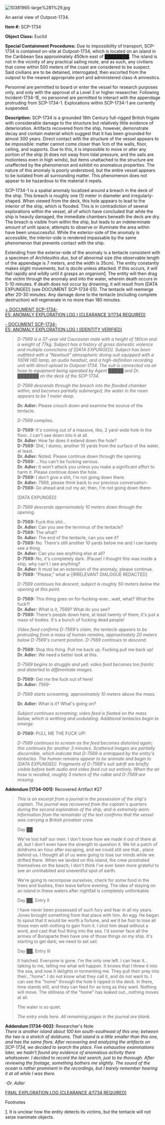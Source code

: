 ![10381965-large%281%29.jpg](http://scp-wiki.wdfiles.com/local--files/scp-1734/10381965-large%281%29.jpg)

An aerial view of Outpost-1734.

**Item #:** SCP-1734

**Object Class:** Euclid

**Special Containment Procedures:** Due to impossibility of transport, SCP-1734 is contained on-site at Outpost-1734, which is located on an island in the Caribbean Sea approximately 450km east of ████████. The island is not in the vicinity of any practical sailing route, and as such, any civilians that come within 500 meters of the coast are considered to be suspect. Said civilians are to be detained, interrogated, then escorted from the outpost to the nearest appropriate port and administered class-A amnestics.

Personnel are permitted to board or enter the vessel for research purposes only, and only with the approval of a Level 3 or higher researcher. Following Incident-1734-1E, no personnel are permitted to interact with the appendage protruding from SCP-1734-1. Explorations within SCP-1734-1 are currently suspended.

**Description:** SCP-1734 is a grounded 18th Century full-rigged British frigate with considerable damage to the structure but relatively little evidence of deterioration. Artifacts recovered from the ship, however, demonstrate decay and contain material which suggest that it has been grounded for almost 300 years. Direct contact with the structure of the vessel appears to be impossible: matter cannot come closer than 1cm of the walls, floor, ceiling, and supports. Due to this, it is impossible to move or alter any portion of the ship (it does not sway from tidal pressure, and the sails are motionless even in high winds), but items unattached to the structure are unaffected by the phenomenon and exhibit no anomalous properties. The nature of this anomaly is poorly understood, but the entire vessel appears to be isolated from all surrounding matter. This phenomenon does not appear to be hazardous to the material it repels.

SCP-1734-1 is a spatial anomaly localized around a breach in the deck of the ship. This breach is roughly one (1) meter in diameter and irregularly-shaped. When viewed from the deck, this hole appears to lead to the interior of the ship, which is flooded. This is in contradiction of several explorations within the vessel, all of which have concluded that while the ship is heavily damaged, the immediate chambers beneath the deck are dry. The breach is visible from within the ship, but leads to an indeterminate amount of unlit space; attempts to observe or illuminate the area within have been unsuccessful. While the exterior-side of the anomaly is accessible, the interior-side is rendered impassable by the same phenomenon that prevents contact with the ship.

Extending from the exterior-side of the anomaly is a tentacle consistent with a specimen of _Architeuthis dux_, but of abnormal size (the observable length of the appendage is 7 meters, and the width is 35cm). The entity constantly makes slight movements, but is docile unless attacked. If this occurs, it will flail rapidly and wildly until it grasps an organism[1](javascript:;). The entity will then drag the victim through the anomaly and into the water, wherein death occurs in 5-10 minutes. If death does not occur by drowning, it will result from \[DATA EXPUNGED\] (see DOCUMENT SCP-1734-E5). The tentacle will reemerge after 20-30 minutes. Any damage done to the tentacle (including complete destruction) will regenerate in no more than 180 minutes.

[+ DOCUMENT SCP-1734-E5: ANOMALY EXPLORATION LOG I (CLEARANCE 3/1734 REQUIRED)](javascript:;)

[\- DOCUMENT SCP-1734-E5: ANOMALY EXPLORATION LOG I (IDENTITY VERIFIED)](javascript:;)

> _D-7569 is a 37-year old Caucasian male with a height of 180cm and a weight of 77kg. Subject has a history of gross domestic violence and multiple convictions of \[DATA EXPUNGED\]. Subject has been outfitted with a "Newtsuit" atmospheric diving suit equipped with a 100W HID lamp, an audio headset, and a high-definition recording unit with direct upload to Outpost-1734. The suit is connected via air hose to equipment being operated by Agent █████ and Dr. ███████ on the deck of the SCP-1734._
> 
> _D-7569 descends through the breach into the flooded chamber within, and becomes partially submerged; the water in the room appears to be 1 meter deep._
> 
> **Dr. Adler:** Please crouch down and examine the source of the tentacle.
> 
> _D-7569 complies._
> 
> **D-7569:** It's coming out of a massive, like, 2 yard-wide hole in the floor…I can't see down into it at all.  
> **Dr. Adler:** How far does it extend down the hole?  
> **D-7569:** Shit, I dunno, another 10 yards from the surface of the water, at least.  
> **Dr. Adler:** Noted. Please continue down through the opening.  
> **D-7569:** …You can't be fucking serious.  
> **Dr. Adler:** It won't attack you unless you make a significant effort to harm it. Please continue down the hole.  
> **D-7569:** I don't give a shit, I'm not going down there.  
> **Dr. Adler:** 7569, please think back to our previous conversation-  
> **D-7569:** Go ahead and cut my air, then, I'm not going down there-
> 
> \[DATA EXPUNGED\]  
>   
> _D-7569 descends approximately 10 meters down through the opening._
> 
> **D-7569:** Fuck this shit…  
> **Dr. Adler:** Can you see the terminus of the tentacle?  
> **D-7569:** The what?  
> **Dr. Adler:** The end of the tentacle, can you see it?  
> **D-7569:** No. There's still another 10 yards below me and I can barely see a thing.  
> **Dr. Adler:** Can you see anything else at all?  
> **D-7569:** No, it's completely dark. (Pause) I thought this was inside a ship, why can't I see anything?  
> **Dr. Adler:** It must be an extension of the anomaly, please continue.  
> **D-7569:** "Please," what a-\[IRRELEVANT DIALOGUE REDACTED\]
> 
> _D-7569 continues his descent, subject is roughly 50 meters below the opening at this point._
> 
> **D-7569:** This thing goes on for-fucking-ever…wait, what? What the fuck?!  
> **Dr. Adler:** What is it, 7569? What do you see?  
> **D-7569:** There's people down here, at least twenty of them; it's just a mass of bodies. It's a bunch of fucking dead people!
> 
> _Video feed confirms D-7569's claim, the tentacle appears to be protruding from a mass of human remains, approximately 20 meters below D-7569's current position. D-7569 continues to descend._
> 
> **D-7569:** Stop this thing. Pull me back up. Fucking pull me back up!  
> **Dr. Adler:** We need a better look at this.
> 
> _D-7569 begins to struggle and yell; video feed becomes too frantic and distorted to differentiate images._
> 
> **D-7569:** Get me the fuck out of here!  
> **Dr. Adler:** 7569-
> 
> _D-7569 starts screaming, approximately 10 meters above the mass._
> 
> **Dr. Adler:** What is it? What's going on?
> 
> _Subject continues screaming; video feed is fixated on the mass below, which is writhing and undulating. Additional tentacles begin to emerge._
> 
> **D-7569:** PULL ME THE FUCK UP!
> 
> _D-7569 continues to scream as the feed becomes distorted again; this continues for another 3 minutes. Scattered images are partially discernible, which indicate that D-7569 is entrapped by the entity's tentacles. The human remains appear to be animate and begin to \[DATA EXPUNGED\]. Fragments of D-7569's suit adrift are briefly visible before both audio and video feed cut out entirely. When the air hose is recalled, roughly 3 meters of the cable and D-7569 are missing._

**Addendum \[1734-001\]:** Recovered Artifact #27

> _This is an excerpt from a journal in the possession of the ship's captain. The journal was recovered from the captain's quarters during the second exploration of the ship, and is extremely worn. Information from the remainder of the text confirms that the vessel was carrying a British privateer crew._
> 
> Day ██
> 
> We've lost half our men. I don't know how we made it out of there at all, but I don't even have the strength to question it. We hit a patch of doldrums an hour after escaping, and we could still see that…place behind us. I thought all of us were going to lose our minds while we drifted there. When we landed on this island, the crew prostrated themselves on the beach; I don't think I've ever been more grateful to see an uninhabited and uneventful spot of earth.
> 
> We're going to recompose ourselves, check for some food in the trees and bushes, then leave before evening. The idea of staying on an island in these waters after nightfall is completely unthinkable.
> 
> Day ██, Entry II
> 
> I have never been possessed of such fury and fear in all my years. Jones brought something from that place with him. An egg. He began to spout that it would be worth a fortune, and we'd be fool to lose all those men with nothing to gain from it. I shot him dead without a word, and cast that foul thing into the sea. I'd sooner face all the armies of Bonaparte then have one of those things on my ship. It's starting to get dark; we need to set sail.
> 
> Day ██, Entry III
> 
> It hatched. Everyone is gone. I'm the only one left. I can hear it…talking to me, telling me what will happen. It knows that I threw it into the sea, and now it delights in tormenting me. They pull their prey into their…"home". I do not know what they call it, and do not want to. I can see the "home" through the hole it ripped in the deck. In there, time stands still, and they can feed for as long as they want. Nothing will move. The stillness of the "home" has leaked out…nothing moves at all.
> 
> The water is so quiet.
> 
> _The entry ends here. All remaining pages in the journal are blank._

**Addendum \[1734-002\]:** Researcher's Note  
_There is another island about 100 km south-southeast of this one; between the two is a stretch of doldrums. That island is a little smaller than this one, and has the same flora. After recovering and analyzing the artifacts on SCP-1734, we decided to search the place. Five exhaustive examinations later, we hadn't found any evidence of anomalous activity there whatsoever. I decided to record the last search, just to be thorough. After reviewing the footage, something bothers me slightly. The sound of the ocean is rather prominent in the recordings, but I barely remember hearing it at all while I was there._

_\-Dr. Adler_

[FINAL EXPLORATION LOG (CLEARANCE 4/1734 REQUIRED)](/document-scp-1734-e9)

Footnotes

[1](javascript:;). It is unclear how the entity detects its victims, but the tentacle will not seize inanimate objects.